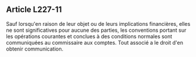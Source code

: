 Article L227-11
----
Sauf lorsqu'en raison de leur objet ou de leurs implications financières, elles
ne sont significatives pour aucune des parties, les conventions portant sur les
opérations courantes et conclues à des conditions normales sont communiquées au
commissaire aux comptes. Tout associé a le droit d'en obtenir communication.

